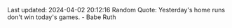 Last updated: 2024-04-02 20:12:16
Random Quote: Yesterday's home runs don't win today's games. - Babe Ruth